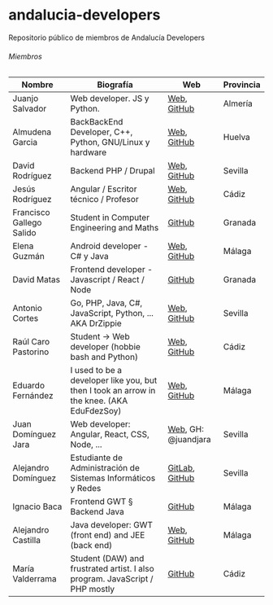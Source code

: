 # andalucia-developers
Repositorio público de miembros de Andalucía Developers

###### Miembros
  Nombre | Biografía | Web      | Provincia 
 --------|-----------|----------|-----------
 Juanjo Salvador | Web developer. JS y Python. | [Web](http://juanjosalvador.me), [GitHub](https://github.com/JuanjoSalvador) | Almería 
 Almudena Garcia | BackBackEnd Developer, C++, Python, GNU/Linux y hardware | [Web](http://hatsuit.wordpress.com), [GitHub](https://github.com/almuhs) | Huelva 
 David Rodríguez | Backend PHP / Drupal | [Web](https://davidjguru.github.io/), [GitHub](https://github.com/davidjguru)| Sevilla 
 Jesús Rodríguez | Angular / Escritor técnico / Profesor | [Web](http://angular-tips.com/), [GitHub](https://github.com/Foxandxss)| Cádiz 
 Francisco Gallego Salido | Student in Computer Engineering and Maths | [GitHub](https://github.com/fgallegosalido) | Granada 
 Elena Guzmán | Android developer - C# y Java| [Web](https://about.me/beelzenef), [GitHub](https://github.com/Beelzenef)| Málaga 
 David Matas | Frontend developer - Javascript / React / Node | [GitHub](https://github.com/davidmatas) | Granada 
 Antonio Cortes | Go, PHP, Java, C#, JavaScript, Python, ... AKA DrZippie  | [Web](https://antoniocortes.com/), [GitHub](https://github.com/drzippie)| Sevilla 
 Raúl Caro Pastorino | Student → Web developer (hobbie bash and Python) | [Web](http://www.fryntiz.es), [GitHub](https://github.com/fryntiz) | Cádiz 
 Eduardo Fernández | I used to be a developer like you, but then I took an arrow in the knee. (AKA EduFdezSoy) | [Web](https://edufdezsoy.es/), [GitHub](https://github.com/EduFdezSoy) | Málaga 
 Juan Domínguez Jara | Web developer: Angular, React, CSS, Node, ... | [Web](https://fuken.xyz), GH: @juandjara | Sevilla 
 Alejandro Domínguez | Estudiante de Administración de Sistemas Informáticos y Redes | [GitLab](https://gitlab.com/aledomu), [GitHub](https://github.com/aledomu) | Sevilla 
 Ignacio Baca | Frontend GWT § Backend Java | [GitHub](https://github.com/ibaca) | Málaga 
 Alejandro Castilla | Java developer: GWT (front end) and JEE (back end) | [Web](https://alejandro-castilla.com), [GitHub](https://github.com/alejandrocq) | Málaga 
 María Valderrama | Student (DAW) and frustrated artist. I also program. JavaScript / PHP mostly | [GitHub](https://github.com/mavalroot) | Cádiz 
